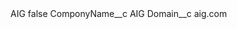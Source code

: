 <?xml version="1.0" encoding="UTF-8"?>
<CustomMetadata xmlns="http://soap.sforce.com/2006/04/metadata" xmlns:xsi="http://www.w3.org/2001/XMLSchema-instance" xmlns:xsd="http://www.w3.org/2001/XMLSchema">
    <label>AIG</label>
    <protected>false</protected>
    <values>
        <field>ComponyName__c</field>
        <value xsi:type="xsd:string">AIG</value>
    </values>
    <values>
        <field>Domain__c</field>
        <value xsi:type="xsd:string">aig.com</value>
    </values>
</CustomMetadata>
